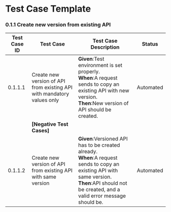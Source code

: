 # Test Case Template

### 0.1.1 Create new version from existing API

| Test Case ID| Test Case| Test Case Description| Status|
| ----------| --------| ----------| ------|
| 0.1.1.1| Create new version of API from existing API with mandatory values only| **Given**:Test environment is set properly. </br> **When**:A request sends to copy an existing API with new version. </br> **Then**:New version of API should be created.| Automated|
| | **[Negative Test Cases]**| | |
| 0.1.1.2| Create new version of API from existing API with same version| **Given**:Versioned API has to be created already. </br> **When**:A request sends to copy an existing API with same version. </br> **Then**:API should not be created, and a valid error message should be.| Automated|


